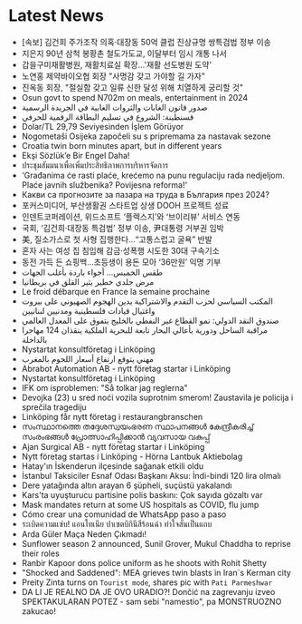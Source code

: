 # Latest News
-  [속보] 김건희 주가조작 의혹·대장동 50억 클럽 진상규명 쌍특검법 정부 이송
-  지은지 90년 삼척 봉황촌 철도가도교, 이달부터 임시 개통 나서
-  갑을구미재활병원, 재활치료실 확장…'재활 선도병원 도약'
-  노연홍 제약바이오협 회장 "사명감 갖고 가야할 길 가자"
-  진옥동 회장, "절실함 갖고 일류 신한 달성 위해 치열하게 궁리할 것"
-  Osun govt to spend N702m on meals, entertainment in 2024
-  صدور قانون الغابات والثروات الغابية في الجريدة الرسمية
-  قسنطينة: الشروع في تسليم البطاقة الرقمية للحرفي
-  Dolar/TL 29,79 Seviyesinden İşlem Görüyor
-  Nogometaši Osijeka započeli su s pripremama za nastavak sezone
-  Croatia twin born minutes apart, but in different years
-  Ekşi Sözlük’e Bir Engel Daha!
-  ประชุมสัมมนาเพื่อเพิ่มประสิทธิภาพการบริหารจัดการ
-  ‘Građanima će rasti plaće, krećemo na punu regulaciju rada nedjeljom. Plaće javnih službenika? Povijesna reforma!‘
-  Какви са прогнозите за пазара на труда в България през 2024?
-  포커스미디어, 부산생활권 스타트업 상생 DOOH 프로젝트 성료
-  인덴트코퍼레이션, 위드소프트 ‘플렉스지’와 ‘브이리뷰’ 서비스 연동
-  국회, ‘김건희·대장동 특검법’ 정부 이송, 尹대통령 거부권 임박
-  美, 질소가스로 첫 사형 집행한다…“고통스럽고 굴욕” 반발
-  혼자 사는 여성 집 침입해 감금·성폭행 시도한 30대 구속기소
-  동전 가득 든 쇼핑백…초등생이 용돈 모아 ‘36만원’ 익명 기부
-  طقس الخميس... أجواء باردة بأغلب الجهات
-  مرض جلدي خطير يثير القلق في بريطانيا
-  Le froid débarque en France la semaine prochaine
-  المكتب السياسي لحزب التقدم والاشتراكية يدين الهجوم الصهيوني على بيروت واغتيال قيادات فلسطينية ومدنيين لبنانيين
-  صندوق النقد الدولي: نمو القطاع غير النفطي بالخليج يتفوق على المعدل العالمي
-  مراقبة الساحل ودورية بأعالي البحار تابعة للبحرية الملكية ينقذان 124 مهاجرا بالداخلة
-  Nystartat konsultföretag i Linköping
-  مهني يتوقع ارتفاع أسعار اللحوم بالمغرب
-  Abrabot Automation AB - nytt företag startar i Linköping
-  Nystartat konsultföretag i Linköping
-  IFK om isproblemen: "Så tolkar jag reglerna"
-  Devojka (23) u sred noći vozila suprotnim smerom! Zaustavila je policija i sprečila tragediju
-  Linköping får nytt företag i restaurangbranschen
-  സംസ്ഥാനത്തെ തദ്ദേശസ്വയംഭരണ സ്ഥാപനങ്ങള്‍ കേന്ദ്രീകരിച്ച് സംരംഭങ്ങള്‍ പ്രോത്സാഹിപ്പിക്കാന്‍ വ്യവസായ വകുപ്പ്
-  Ajan Surgical AB - nytt företag startar i Linköping
-  Nytt företag startas i Linköping - Hörna Lantbuk Aktiebolag
-  Hatay'ın İskenderun ilçesinde sağanak etkili oldu
-  İstanbul Taksiciler Esnaf Odası Başkanı Aksu: İndi-bindi 120 lira olmalı
-  Dere yatağında altın arayan 6 şüpheli, suçüstü yakalandı
-  Kars'ta uyuşturucu partisine polis baskını: Çok sayıda gözaltı var
-  Mask mandates return at some US hospitals as COVID, flu jump
-  Cómo crear una comunidad de WhatsApp paso a paso
-  ระเบิดความแซ่บ! แอนโทเนีย ปาเซตบิกินีสีร้อนฉ่า ทำใจสั่นเป็นแถบ
-  Arda Güler Maça Neden Çıkmadı!
-  Sunflower season 2 announced, Sunil Grover, Mukul Chaddha to reprise their roles
-  Ranbir Kapoor dons police uniform as he shoots with Rohit Shetty
-  "Shocked and Saddened": MEA grieves twin blasts in Iran`s Kerman city
-  Preity Zinta turns on `Tourist mode`, shares pic with `Pati Parmeshwar`
-  DA LI JE REALNO DA JE OVO URADIO?! Dončić na zagrevanju izveo SPEKTAKULARAN POTEZ - sam sebi "namestio", pa MONSTRUOZNO zakucao!
